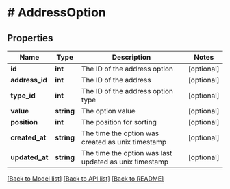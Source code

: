 # # AddressOption

## Properties

Name | Type | Description | Notes
------------ | ------------- | ------------- | -------------
**id** | **int** | The ID of the address option | [optional] 
**address_id** | **int** | The ID of the address | [optional] 
**type_id** | **int** | The ID of the address option type | [optional] 
**value** | **string** | The option value | [optional] 
**position** | **int** | The position for sorting | [optional] 
**created_at** | **string** | The time the option was created as unix timestamp | [optional] 
**updated_at** | **string** | The time the option was last updated as unix timestamp | [optional] 

[[Back to Model list]](../../README.md#documentation-for-models) [[Back to API list]](../../README.md#documentation-for-api-endpoints) [[Back to README]](../../README.md)


